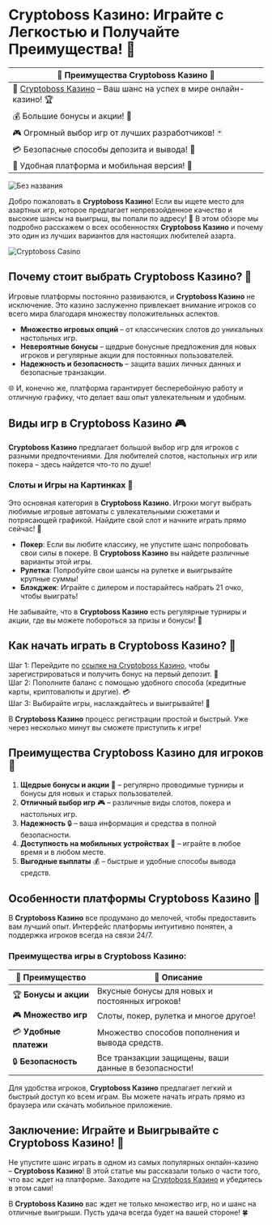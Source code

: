 # Cryptoboss Казино: Играйте с Легкостью и Получайте Преимущества! 🎰

| 🎉 **Преимущества Cryptoboss Казино** 🎉 | 
|-----------------------------------------|
| 🌟 [Cryptoboss Казино](https://cryptobossc.online/d847bcfa9) – Ваш шанс на успех в мире онлайн-казино! 🏆 |
| 💰 Большие бонусы и акции! 🚀 |
| 🎮 Огромный выбор игр от лучших разработчиков! 🃏 |
| 💳 Безопасные способы депозита и вывода! 💸 |
| 🎲 Удобная платформа и мобильная версия! 📱 |

![Без названия](https://github.com/user-attachments/assets/ad26d03d-fcd5-4321-84cf-9a099a1942b0)

Добро пожаловать в **Cryptoboss Казино**! Если вы ищете место для азартных игр, которое предлагает непревзойденное качество и высокие шансы на выигрыш, вы попали по адресу! 🌟 В этом обзоре мы подробно расскажем о всех особенностях **Cryptoboss Казино** и почему это один из лучших вариантов для настоящих любителей азарта. 

![Cryptoboss Casino](https://i.pinimg.com/originals/a9/29/6e/a9296ea1cf6a7c20a985e593451f0323.png)

## Почему стоит выбрать Cryptoboss Казино? 🤩

Игровые платформы постоянно развиваются, и **Cryptoboss Казино** не исключение. Это казино заслуженно привлекает внимание игроков со всего мира благодаря множеству положительных аспектов.

- **Множество игровых опций** – от классических слотов до уникальных настольных игр.
- **Невероятные бонусы** – щедрые бонусные предложения для новых игроков и регулярные акции для постоянных пользователей.
- **Надежность и безопасность** – защита ваших личных данных и безопасные транзакции.

🌐 И, конечно же, платформа гарантирует бесперебойную работу и отличную графику, что делает ваш опыт увлекательным и удобным.

## Виды игр в Cryptoboss Казино 🎮

**Cryptoboss Казино** предлагает большой выбор игр для игроков с разными предпочтениями. Для любителей слотов, настольных игр или покера – здесь найдется что-то по душе!

### Слоты и Игры на Картинках 🎰
Это основная категория в **Cryptoboss Казино**. Игроки могут выбрать любимые игровые автоматы с увлекательными сюжетами и потрясающей графикой. Найдите свой слот и начните играть прямо сейчас! 🎰

- **Покер**: Если вы любите классику, не упустите шанс попробовать свои силы в покере. В **Cryptoboss Казино** вы найдете различные варианты этой игры.
- **Рулетка**: Попробуйте свои шансы на рулетке и выигрывайте крупные суммы!
- **Блэкджек**: Играйте с дилером и постарайтесь набрать 21 очко, чтобы выиграть!

Не забывайте, что в **Cryptoboss Казино** есть регулярные турниры и акции, где вы можете побороться за призы и бонусы! 🎁

## Как начать играть в Cryptoboss Казино? 🔑

Шаг 1: Перейдите по [ссылке на Cryptoboss Казино](https://cryptobossc.online/d847bcfa9), чтобы зарегистрироваться и получить бонус на первый депозит. 💸  
Шаг 2: Пополните баланс с помощью удобного способа (кредитные карты, криптовалюты и другие). 💳  
Шаг 3: Выбирайте игры, наслаждайтесь и выигрывайте! 🎯

В **Cryptoboss Казино** процесс регистрации простой и быстрый. Уже через несколько минут вы сможете приступить к игре!

## Преимущества Cryptoboss Казино для игроков 💎

1. **Щедрые бонусы и акции** 🎉 – регулярно проводимые турниры и бонусы для новых и старых пользователей. 
2. **Отличный выбор игр** 🎮 – различные виды слотов, покера и настольных игр.
3. **Надежность** 🔒 – ваша информация и средства в полной безопасности.
4. **Доступность на мобильных устройствах** 📱 – играйте в любое время и в любом месте.
5. **Выгодные выплаты** 💰 – быстрые и удобные способы вывода средств.

## Особенности платформы Cryptoboss Казино 🎲

В **Cryptoboss Казино** все продумано до мелочей, чтобы предоставить вам лучший опыт. Интерфейс платформы интуитивно понятен, а поддержка игроков всегда на связи 24/7.

### Преимущества игры в Cryptoboss Казино:

| 🎯 **Преимущество**  | 🏅 **Описание**                               |
|----------------------|-----------------------------------------------|
| 🏆 **Бонусы и акции** | Вкусные бонусы для новых и постоянных игроков!  |
| 🎮 **Множество игр**  | Слоты, покер, рулетка и многое другое!         |
| 💳 **Удобные платежи** | Множество способов пополнения и вывода средств. |
| 🔒 **Безопасность**   | Все транзакции защищены, ваши данные в безопасности!|

Для удобства игроков, **Cryptoboss Казино** предлагает легкий и быстрый доступ ко всем играм. Вы можете начать играть прямо из браузера или скачать мобильное приложение.

## Заключение: Играйте и Выигрывайте с Cryptoboss Казино! 💎

Не упустите шанс играть в одном из самых популярных онлайн-казино – **Cryptoboss Казино**! В этой статье мы рассказали только о части того, что вас ждет на платформе. Заходите на [Cryptoboss Казино](https://cryptobossc.online/d847bcfa9) и убедитесь в этом сами!

В **Cryptoboss Казино** вас ждет не только множество игр, но и шанс на отличные выигрыши. Пусть удача всегда будет на вашей стороне! 🍀
